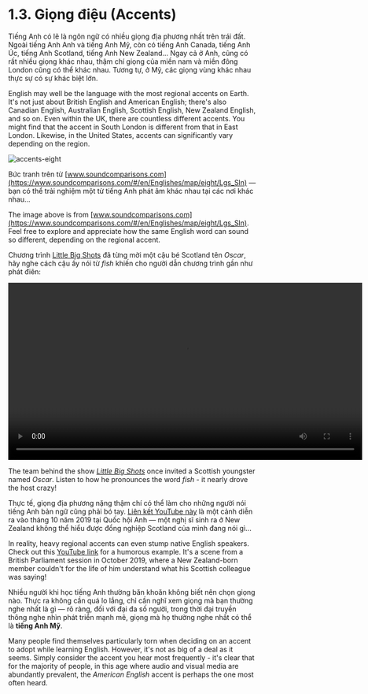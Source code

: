 # 1.3. Giọng điệu (Accents)

Tiếng Anh có lẽ là ngôn ngữ có nhiều giọng địa phương nhất trên trái đất. Ngoài tiếng Anh Anh và tiếng Anh Mỹ, còn có tiếng Anh Canada, tiếng Anh Úc, tiếng Anh Scotland, tiếng Anh New Zealand... Ngay cả ở Anh, cũng có rất nhiều giọng khác nhau, thậm chí giọng của miền nam và miền đông London cũng có thể khác nhau. Tương tự, ở Mỹ, các giọng vùng khác nhau thực sự có sự khác biệt lớn.

English may well be the language with the most regional accents on Earth. It's not just about British English and American English; there's also Canadian English, Australian English, Scottish English, New Zealand English, and so on. Even within the UK, there are countless different accents. You might find that the accent in South London is different from that in East London. Likewise, in the United States, accents can significantly vary depending on the region.

![accents-eight](/images/accents-eight.png)

Bức tranh trên từ [www.soundcomparisons.com](https://www.soundcomparisons.com/#/en/Englishes/map/eight/Lgs_Sln) — bạn có thể trải nghiệm một từ tiếng Anh phát âm khác nhau tại các nơi khác nhau...

The image above is from [www.soundcomparisons.com](https://www.soundcomparisons.com/#/en/Englishes/map/eight/Lgs_Sln). Feel free to explore and appreciate how the same English word can sound so different, depending on the regional accent.

Chương trình [Little Big Shots](https://en.wikipedia.org/wiki/Little_Big_Shots) đã từng mời một cậu bé Scotland tên _Oscar_, hãy nghe cách cậu ấy nói từ _fish_ khiến cho người dẫn chương trình gần như phát điên:

<video controls width="720"> <source src="/videos/LittleBigShots-Oscar.mp4" type="video/mp4"></source>Your browser does not support the video tag. </video>

The team behind the show _[Little Big Shots](https://en.wikipedia.org/wiki/Little_Big_Shots)_ once invited a Scottish youngster named _Oscar_. Listen to how he pronounces the word _fish_ - it nearly drove the host crazy!

Thực tế, giọng địa phương nặng thậm chí có thể làm cho những người nói tiếng Anh bản ngữ cũng phải bó tay. [Liên kết YouTube này](https://www.youtube.com/watch?v=1jHfY0dDZxA) là một cảnh diễn ra vào tháng 10 năm 2019 tại Quốc hội Anh — một nghị sĩ sinh ra ở New Zealand không thể hiểu được đồng nghiệp Scotland của mình đang nói gì...

In reality, heavy regional accents can even stump native English speakers. Check out this [YouTube link](https://www.youtube.com/watch?v=1jHfY0dDZxA) for a humorous example. It's a scene from a British Parliament session in October 2019, where a New Zealand-born member couldn't for the life of him understand what his Scottish colleague was saying!

Nhiều người khi học tiếng Anh thường băn khoăn không biết nên chọn giọng nào. Thực ra không cần quá lo lắng, chỉ cần nghĩ xem giọng mà bạn thường nghe nhất là gì — rõ ràng, đối với đại đa số người, trong thời đại truyền thông nghe nhìn phát triển mạnh mẽ, giọng mà họ thường nghe nhất có thể là **tiếng Anh Mỹ**.

Many people find themselves particularly torn when deciding on an accent to adopt while learning English. However, it's not as big of a deal as it seems. Simply consider the accent you hear most frequently - it's clear that for the majority of people, in this age where audio and visual media are abundantly prevalent, the _American English_ accent is perhaps the one most often heard.
